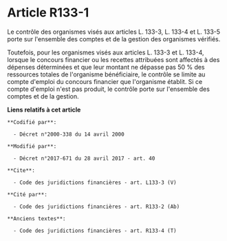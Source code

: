# Article R133-1

Le contrôle des organismes visés aux articles L. 133-3, L. 133-4 et L. 133-5 porte sur l'ensemble des comptes et de la
gestion des organismes vérifiés. 

Toutefois, pour les organismes visés aux articles L. 133-3 et L. 133-4, lorsque le concours financier ou les recettes
attribuées sont affectés à des dépenses déterminées et que leur montant ne dépasse pas 50 % des ressources totales de
l'organisme bénéficiaire, le contrôle se limite au compte d'emploi du concours financier que l'organisme établit. Si ce
compte d'emploi n'est pas produit, le contrôle porte sur l'ensemble des comptes et de la gestion.

**Liens relatifs à cet article**

	**Codifié par**:

	  - Décret n°2000-338 du 14 avril 2000

	**Modifié par**:

	  - Décret n°2017-671 du 28 avril 2017 - art. 40

	**Cite**:

	  - Code des juridictions financières - art. L133-3 (V)

	**Cité par**:

	  - Code des juridictions financières - art. R133-2 (Ab)

	**Anciens textes**:

	  - Code des juridictions financières - art. R133-4 (T)
